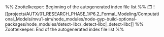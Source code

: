 %% Zoottelkeeper: Beginning of the autogenerated index file list  %%
🗂️ ![[projects/AUTX/01_RESEARCH_PHASE_1/P6.2_Formal_Modeling/Computational_Models/mvu1-sim/node_modules/node-gyp-build-optional-packages/node_modules/detect-libc/_detect-libc|_detect-libc]]
%% Zoottelkeeper: End of the autogenerated index file list  %%
